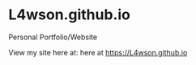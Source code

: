 # L4wson.github.io

Personal Portfolio/Website

View my site here at: here at https://L4wson.github.io

